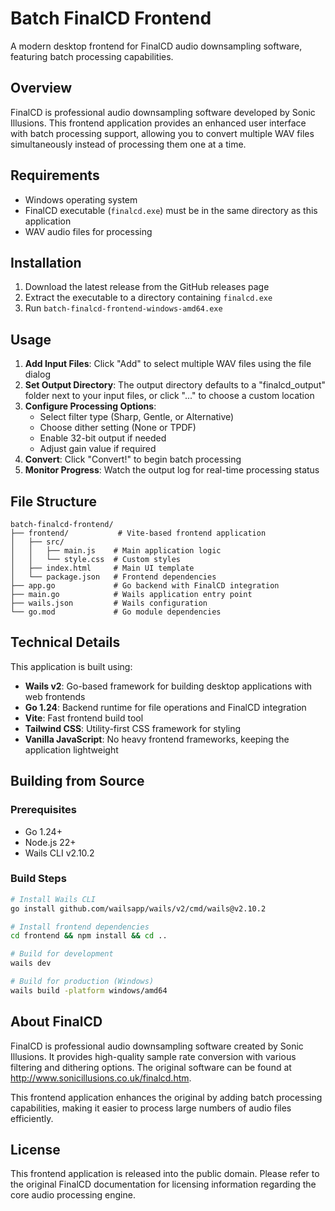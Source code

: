 # Batch FinalCD Frontend

A modern desktop frontend for FinalCD audio downsampling software, featuring batch processing capabilities.

## Overview

FinalCD is professional audio downsampling software developed by Sonic Illusions. This frontend application provides an enhanced user interface with batch processing support, allowing you to convert multiple WAV files simultaneously instead of processing them one at a time.

## Requirements

- Windows operating system
- FinalCD executable (`finalcd.exe`) must be in the same directory as this application
- WAV audio files for processing

## Installation

1. Download the latest release from the GitHub releases page
2. Extract the executable to a directory containing `finalcd.exe`
3. Run `batch-finalcd-frontend-windows-amd64.exe`

## Usage

1. **Add Input Files**: Click "Add" to select multiple WAV files using the file dialog
2. **Set Output Directory**: The output directory defaults to a "finalcd_output" folder next to your input files, or click "..." to choose a custom location
3. **Configure Processing Options**:
   - Select filter type (Sharp, Gentle, or Alternative)
   - Choose dither setting (None or TPDF)
   - Enable 32-bit output if needed
   - Adjust gain value if required
4. **Convert**: Click "Convert!" to begin batch processing
5. **Monitor Progress**: Watch the output log for real-time processing status

## File Structure

```
batch-finalcd-frontend/
├── frontend/           # Vite-based frontend application
│   ├── src/
│   │   ├── main.js    # Main application logic
│   │   └── style.css  # Custom styles
│   ├── index.html     # Main UI template
│   └── package.json   # Frontend dependencies
├── app.go             # Go backend with FinalCD integration
├── main.go            # Wails application entry point
├── wails.json         # Wails configuration
└── go.mod             # Go module dependencies
```

## Technical Details

This application is built using:
- **Wails v2**: Go-based framework for building desktop applications with web frontends
- **Go 1.24**: Backend runtime for file operations and FinalCD integration
- **Vite**: Fast frontend build tool
- **Tailwind CSS**: Utility-first CSS framework for styling
- **Vanilla JavaScript**: No heavy frontend frameworks, keeping the application lightweight

## Building from Source

### Prerequisites
- Go 1.24+ 
- Node.js 22+
- Wails CLI v2.10.2

### Build Steps
```bash
# Install Wails CLI
go install github.com/wailsapp/wails/v2/cmd/wails@v2.10.2

# Install frontend dependencies
cd frontend && npm install && cd ..

# Build for development
wails dev

# Build for production (Windows)
wails build -platform windows/amd64
```

## About FinalCD

FinalCD is professional audio downsampling software created by Sonic Illusions. It provides high-quality sample rate conversion with various filtering and dithering options. The original software can be found at http://www.sonicillusions.co.uk/finalcd.htm.

This frontend application enhances the original by adding batch processing capabilities, making it easier to process large numbers of audio files efficiently.

## License

This frontend application is released into the public domain. Please refer to the original FinalCD documentation for licensing information regarding the core audio processing engine.
